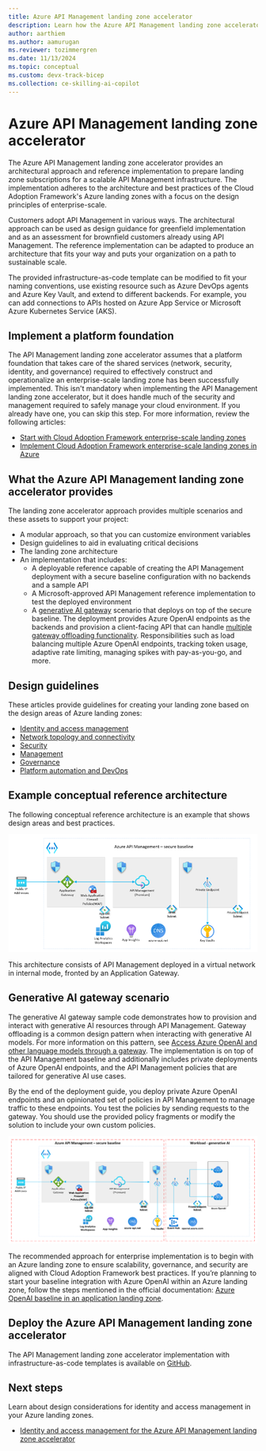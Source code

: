 ```yaml
---
title: Azure API Management landing zone accelerator
description: Learn how the Azure API Management landing zone accelerator, an open-source collection of Bicep templates, can help you deploy an environment capable of hosting API Management. 
author: aarthiem
ms.author: aamurugan
ms.reviewer: tozimmergren
ms.date: 11/13/2024
ms.topic: conceptual
ms.custom: devx-track-bicep
ms.collection: ce-skilling-ai-copilot
---
```


# Azure API Management landing zone accelerator

The Azure API Management landing zone accelerator provides an architectural approach and reference implementation to prepare landing zone subscriptions for a scalable API Management infrastructure. The implementation adheres to the architecture and best practices of the Cloud Adoption Framework's Azure landing zones with a focus on the design principles of enterprise-scale.

Customers adopt API Management in various ways. The architectural approach can be used as design guidance for greenfield implementation and as an assessment for brownfield customers already using API Management. The reference implementation can be adapted to produce an architecture that fits your way and puts your organization on a path to sustainable scale.

The provided infrastructure-as-code template can be modified to fit your naming conventions, use existing resource such as Azure DevOps agents and Azure Key Vault, and extend to different backends. For example, you can add connections to APIs hosted on Azure App Service or Microsoft Azure Kubernetes Service (AKS).

## Implement a platform foundation

The API Management landing zone accelerator assumes that a platform foundation that takes care of the shared services (network, security, identity, and governance) required to effectively construct and operationalize an enterprise-scale landing zone has been successfully implemented. This isn't mandatory when implementing the API Management landing zone accelerator, but it does handle much of the security and management required to safely manage your cloud environment. If you already have one, you can skip this step. For more information, review the following articles:

- [Start with Cloud Adoption Framework enterprise-scale landing zones](../../../ready/enterprise-scale/index.md)
- [Implement Cloud Adoption Framework enterprise-scale landing zones in Azure](../../../ready/enterprise-scale/implementation.md)

## What the Azure API Management landing zone accelerator provides

The landing zone accelerator approach provides multiple scenarios and these assets to support your project:

- A modular approach, so that you can customize environment variables
- Design guidelines to aid in evaluating critical decisions
- The landing zone architecture
- An implementation that includes:
  - A deployable reference capable of creating the API Management deployment with a secure baseline configuration with no backends and a sample API
  - A Microsoft-approved API Management reference implementation to test the deployed environment
  - A [generative AI gateway](/azure/architecture/ai-ml/guide/azure-openai-gateway-guide) scenario that deploys on top of the secure baseline. The deployment provides Azure OpenAI endpoints as the backends and provision a client-facing API that can handle [multiple gateway offloading functionality](https://github.com/Azure/apim-landing-zone-accelerator/blob/main/scenarios/workload-genai/README.md#scenarios-handled-by-this-accelerator). Responsibilities such as load balancing multiple Azure OpenAI endpoints, tracking token usage, adaptive rate limiting, managing spikes with pay-as-you-go, and more.

## Design guidelines

These articles provide guidelines for creating your landing zone based on the design areas of Azure landing zones:

- [Identity and access management](./identity-and-access-management.md)
- [Network topology and connectivity](./network-topology-and-connectivity.md)
- [Security](./security.md)
- [Management](./management.md)
- [Governance](./governance.md)
- [Platform automation and DevOps](./platform-automation-and-devops.md)

## Example conceptual reference architecture

The following conceptual reference architecture is an example that shows design areas and best practices.

[![Diagram that shows the Azure API Management landing zone accelerator architecture.](./media/landing-zone-accelerator/api-management-secure-baseline.png)](./media/landing-zone-accelerator/api-management-secure-baseline.png#lightbox)

This architecture consists of API Management deployed in a virtual network in internal mode, fronted by an Application Gateway.

## Generative AI gateway scenario

The generative AI gateway sample code demonstrates how to provision and interact with generative AI resources through API Management. Gateway offloading is a common design pattern when interacting with generative AI models. For more information on this pattern, see [Access Azure OpenAI and other language models through a gateway](/azure/architecture/ai-ml/guide/azure-openai-gateway-guide). The implementation is on top of the API Management baseline and additionally includes private deployments of Azure OpenAI endpoints, and the API Management policies that are tailored for generative AI use cases.

By the end of the deployment guide, you deploy private Azure OpenAI endpoints and an opinionated set of policies in API Management to manage traffic to these endpoints. You test the policies by sending requests to the gateway. You should use the provided policy fragments or modify the solution to include your own custom policies.

[![Diagram that shows generative A I resources governance through Azure A P I Management.](./media/landing-zone-accelerator/api-management-workload-ai.png)](./media/landing-zone-accelerator/api-management-workload-ai.png#lightbox)

The recommended approach for enterprise implementation is to begin with an Azure landing zone to ensure scalability, governance, and security are aligned with Cloud Adoption Framework best practices. If you’re planning to start your baseline integration with Azure OpenAI within an Azure landing zone, follow the steps mentioned in the official documentation: [Azure OpenAI baseline in an application landing zone](/azure/architecture/ai-ml/architecture/azure-openai-baseline-landing-zone).

## Deploy the Azure API Management landing zone accelerator

The API Management landing zone accelerator implementation with infrastructure-as-code templates is available on [GitHub](https://github.com/Azure/apim-landing-zone-accelerator).

## Next steps

Learn about design considerations for identity and access management in your Azure landing zones.

- [Identity and access management for the Azure API Management landing zone accelerator](./identity-and-access-management.md)
